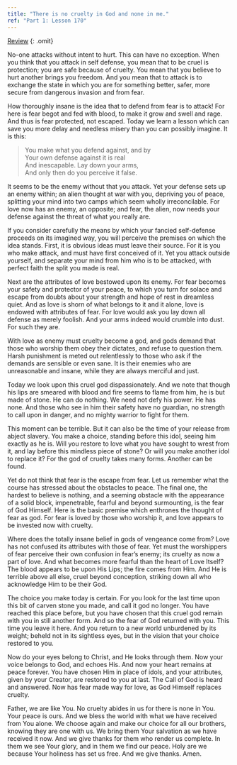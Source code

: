 ```yaml
---
title: "There is no cruelty in God and none in me."
ref: "Part 1: Lesson 170"
---
```


<a class="hide-review" href="/acim/workbook/l180/#l170">Review</a>
{: .omit}

No-one attacks without intent to hurt. This can have no exception. When
you think that you attack in self defense, you mean that to be cruel is
protection; you are safe because of cruelty. You mean that you believe to
hurt another brings you freedom. And you mean that to attack is to
exchange the state in which you are for something better, safer, more
secure from dangerous invasion and from fear.

How thoroughly insane is the idea that to defend from fear is to attack!
For here is fear begot and fed with blood, to make it grow and swell and
rage. And thus is fear protected, not escaped. Today we learn a lesson
which can save you more delay and needless misery than you can possibly
imagine. It is this:

> You make what you defend against, and by<br/>
> Your own defense against it is real<br/>
> And inescapable. Lay down your arms,<br/>
> And only then do you perceive it false.

It seems to be the enemy without that you attack. Yet your defense sets
up an enemy within; an alien thought at war with you, depriving you of
peace, splitting your mind into two camps which seem wholly
irreconcilable. For love now has an enemy, an opposite; and fear, the
alien, now needs your defense against the threat of what you really are.

If you consider carefully the means by which your fancied self-defense
proceeds on its imagined way, you will perceive the premises on which
the idea stands. First, it is obvious ideas must leave their source. For
it is you who make attack, and must have first conceived of it. Yet you
attack outside yourself, and separate your mind from him who is to be
attacked, with perfect faith the split you made is real.

Next are the attributes of love bestowed upon its enemy. For fear
becomes your safety and protector of your peace, to which you turn for
solace and escape from doubts about your strength and hope of rest in
dreamless quiet. And as love is shorn of what belongs to it and it
alone, love is endowed with attributes of fear. For love would
ask you lay down all defense as merely foolish. And your arms indeed
would crumble into dust. For such they are.

With love as enemy must cruelty become a god, and gods demand that those
who worship them obey their dictates, and refuse to question them. Harsh
punishment is meted out relentlessly to those who ask if the demands are
sensible or even sane. It is their enemies who are unreasonable and
insane, while they are always merciful and just.

Today we look upon this cruel god dispassionately. And we note that
though his lips are smeared with blood and fire seems to flame from him,
he is but made of stone. He can do nothing. We need not defy his power.
He has none. And those who see in him their safety have no guardian, no
strength to call upon in danger, and no mighty warrior to fight for
them.

This moment can be terrible. But it can also be the time of your release
from abject slavery. You make a choice, standing before this idol,
seeing him exactly as he is. Will you restore to love what you have
sought to wrest from it, and lay before this mindless piece of stone? Or
will you make another idol to replace it? For the god of cruelty takes
many forms. Another can be found.

Yet do not think that fear is the escape from fear. Let us remember what
the course has stressed about the obstacles to peace. The final one, the
hardest to believe is nothing, and a seeming obstacle with the
appearance of a solid block, impenetrable, fearful and beyond
surmounting, is the fear of God Himself. Here is the basic premise which
enthrones the thought of fear as god. For fear is loved by those who
worship it, and love appears to be invested now with cruelty.

Where does the totally insane belief in gods of vengeance come from?
Love has not confused its attributes with those of fear. Yet must the
worshippers of fear perceive their own confusion in fear’s enemy; its
cruelty as now a part of love. And what becomes more fearful than the
heart of Love Itself? The blood appears to be upon His Lips; the fire
comes from Him. And He is terrible above all else, cruel beyond
conception, striking down all who acknowledge Him to be their God.

The choice you make today is certain. For you look for the last time
upon this bit of carven stone you made, and call it god no
longer. You have reached this place before, but you have chosen that this
cruel god remain with you in still another form. And so the fear of God
returned with you. This time you leave it here. And you return to a new
world unburdened by its weight; beheld not in its sightless eyes, but in
the vision that your choice restored to you.

Now do your eyes belong to Christ, and He looks through them. Now your
voice belongs to God, and echoes His. And now your heart remains at
peace forever. You have chosen Him in place of idols, and your
attributes, given by your Creator, are restored to you at last. The Call
of God is heard and answered. Now has fear made way for love, as God
Himself replaces cruelty.

Father, we are like You. No cruelty abides in us for there is none in
You. Your peace is ours. And we bless the world with what we have
received from You alone. We choose again and make our choice for all our
brothers, knowing they are one with us. We bring them Your salvation as
we have received it now. And we give thanks for them who render us
complete. In them we see Your glory, and in them we find our peace. Holy
are we because Your holiness has set us free. And we give thanks. Amen.

